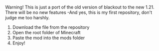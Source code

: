 Warning!
This is just a port of the old version of blackout to the new 1.21. There will be no new features
-And yes, this is my first repository, don't judge me too harshly.

1. Download the file from the repository
2. Open the root folder of Minecraft
3. Paste the mod into the mods folder
4. Enjoy!
